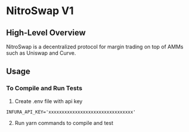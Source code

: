 # NitroSwap V1

## High-Level Overview

NitroSwap is a decentralized protocol for margin trading on top of AMMs such as Uniswap and Curve.

## Usage

### To Compile and Run Tests

1. Create .env file with api key

```
INFURA_API_KEY='xxxxxxxxxxxxxxxxxxxxxxxxxxxxxxxx'

```

2. Run yarn commands to compile and test
